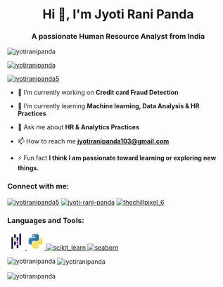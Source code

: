 <h1 align="center">Hi 👋, I'm Jyoti Rani Panda</h1>
<h3 align="center">A passionate Human Resource Analyst from India</h3>

<p align="left"> <img src="https://komarev.com/ghpvc/?username=jyotiranipanda&label=Profile%20views&color=0e75b6&style=flat" alt="jyotiranipanda" /> </p>

<p align="left"> <a href="https://github.com/ryo-ma/github-profile-trophy"><img src="https://github-profile-trophy.vercel.app/?username=jyotiranipanda" alt="jyotiranipanda" /></a> </p>

<p align="left"> <a href="https://twitter.com/jyotiranipanda5" target="blank"><img src="https://img.shields.io/twitter/follow/jyotiranipanda5?logo=twitter&style=for-the-badge" alt="jyotiranipanda5" /></a> </p>

- 🔭 I’m currently working on **Credit card Fraud Detection**

- 🌱 I’m currently learning **Machine learning, Data Analysis & HR Practices**

- 💬 Ask me about **HR & Analytics Practices**

- 📫 How to reach me **jyotiranipanda103@gmail.com**

- ⚡ Fun fact **I think I am passionate toward learning or exploring new things.**

<h3 align="left">Connect with me:</h3>
<p align="left">
<a href="https://twitter.com/jyotiranipanda5" target="blank"><img align="center" src="https://raw.githubusercontent.com/rahuldkjain/github-profile-readme-generator/master/src/images/icons/Social/twitter.svg" alt="jyotiranipanda5" height="30" width="40" /></a>
<a href="https://linkedin.com/in/jyoti-rani-panda" target="blank"><img align="center" src="https://raw.githubusercontent.com/rahuldkjain/github-profile-readme-generator/master/src/images/icons/Social/linked-in-alt.svg" alt="jyoti-rani-panda" height="30" width="40" /></a>
<a href="https://www.instagram.com/thechillpixel_6" target="blank"><img align="center" src="https://raw.githubusercontent.com/rahuldkjain/github-profile-readme-generator/master/src/images/icons/Social/instagram.svg" alt="thechillpixel_6" height="30" width="40" /></a>
</p>

<h3 align="left">Languages and Tools:</h3>
<p align="left"> <a href="https://pandas.pydata.org/" target="_blank" rel="noreferrer"> <img src="https://raw.githubusercontent.com/devicons/devicon/2ae2a900d2f041da66e950e4d48052658d850630/icons/pandas/pandas-original.svg" alt="pandas" width="40" height="40"/> </a> <a href="https://www.python.org" target="_blank" rel="noreferrer"> <img src="https://raw.githubusercontent.com/devicons/devicon/master/icons/python/python-original.svg" alt="python" width="40" height="40"/> </a> <a href="https://scikit-learn.org/" target="_blank" rel="noreferrer"> <img src="https://upload.wikimedia.org/wikipedia/commons/0/05/Scikit_learn_logo_small.svg" alt="scikit_learn" width="40" height="40"/> </a> <a href="https://seaborn.pydata.org/" target="_blank" rel="noreferrer"> <img src="https://seaborn.pydata.org/_images/logo-mark-lightbg.svg" alt="seaborn" width="40" height="40"/> </a> </p>

<p><img align="left" src="https://github-readme-stats.vercel.app/api/top-langs?username=jyotiranipanda&show_icons=true&locale=en&layout=compact" alt="jyotiranipanda" /></p>

<p>&nbsp;<img align="center" src="https://github-readme-stats.vercel.app/api?username=jyotiranipanda&show_icons=true&locale=en" alt="jyotiranipanda" /></p>

<p><img align="center" src="https://github-readme-streak-stats.herokuapp.com/?user=jyotiranipanda&" alt="jyotiranipanda" /></p>
